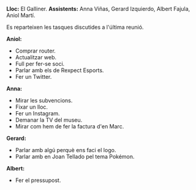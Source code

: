 **Lloc:** El Galliner.
**Assistents:** Anna Viñas, Gerard Izquierdo, Albert Fajula, Aniol Martí.

Es reparteixen les tasques discutides a l'última reunió.

**Aniol:**
* Comprar router.
* Actualitzar web.
* Full per fer-se soci.
* Parlar amb els de Rexpect Esports.
* Fer un Twitter.

**Anna:**
* Mirar les subvencions.
* Fixar un lloc.
* Fer un Instagram.
* Demanar la TV del museu.
* Mirar com hem de fer la factura d'en Marc.

**Gerard:**
* Parlar amb algú perquè ens faci el logo.
* Parlar amb en Joan Tellado pel tema Pokémon.

**Albert:**
* Fer el pressupost.
